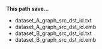 **This path save...**

- dataset_A_graph_src_dst_id.txt
- dataset_A_graph_src_dst_id.emb
- dataset_B_graph_src_dst_id.txt
- dataset_B_graph_src_dst_id.emb
